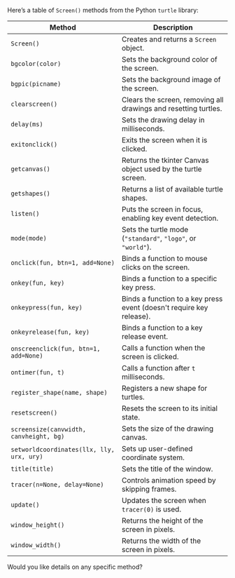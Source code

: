 Here’s a table of `Screen()` methods from the Python `turtle` library:

| Method | Description |
|---------|------------|
| `Screen()` | Creates and returns a `Screen` object. |
| `bgcolor(color)` | Sets the background color of the screen. |
| `bgpic(picname)` | Sets the background image of the screen. |
| `clearscreen()` | Clears the screen, removing all drawings and resetting turtles. |
| `delay(ms)` | Sets the drawing delay in milliseconds. |
| `exitonclick()` | Exits the screen when it is clicked. |
| `getcanvas()` | Returns the tkinter Canvas object used by the turtle screen. |
| `getshapes()` | Returns a list of available turtle shapes. |
| `listen()` | Puts the screen in focus, enabling key event detection. |
| `mode(mode)` | Sets the turtle mode (`"standard"`, `"logo"`, or `"world"`). |
| `onclick(fun, btn=1, add=None)` | Binds a function to mouse clicks on the screen. |
| `onkey(fun, key)` | Binds a function to a specific key press. |
| `onkeypress(fun, key)` | Binds a function to a key press event (doesn't require key release). |
| `onkeyrelease(fun, key)` | Binds a function to a key release event. |
| `onscreenclick(fun, btn=1, add=None)` | Calls a function when the screen is clicked. |
| `ontimer(fun, t)` | Calls a function after `t` milliseconds. |
| `register_shape(name, shape)` | Registers a new shape for turtles. |
| `resetscreen()` | Resets the screen to its initial state. |
| `screensize(canvwidth, canvheight, bg)` | Sets the size of the drawing canvas. |
| `setworldcoordinates(llx, lly, urx, ury)` | Sets up user-defined coordinate system. |
| `title(title)` | Sets the title of the window. |
| `tracer(n=None, delay=None)` | Controls animation speed by skipping frames. |
| `update()` | Updates the screen when `tracer(0)` is used. |
| `window_height()` | Returns the height of the screen in pixels. |
| `window_width()` | Returns the width of the screen in pixels. |

Would you like details on any specific method?
